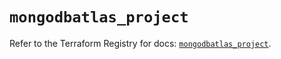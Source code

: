 # `mongodbatlas_project`

Refer to the Terraform Registry for docs: [`mongodbatlas_project`](https://registry.terraform.io/providers/mongodb/mongodbatlas/1.17.2/docs/resources/project).

